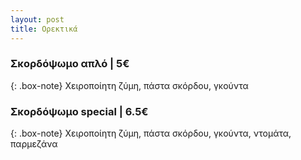```yaml
---
layout: post
title: Ορεκτικά
---
```


### Σκορδόψωμο απλό | 5€

{: .box-note}
Χειροποίητη ζύμη, πάστα σκόρδου, γκούντα

### Σκορδόψωμο special | 6.5€

{: .box-note}
Χειροποίητη ζύμη, πάστα σκόρδου, γκούντα, ντομάτα, παρμεζάνα

